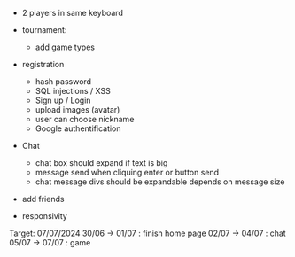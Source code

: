 + 2 players in same keyboard
+ tournament:
    + add game types

+ registration
    + hash password
    + SQL injections / XSS
    + Sign up / Login
    + upload images (avatar)
    + user can choose nickname
    + Google authentification

+ Chat
    + chat box should expand if text is big
    + message send when cliquing enter or button send
    + chat message divs should be expandable depends on
      message size

+ add friends


+ responsivity


Target: 07/07/2024
    30/06 -> 01/07 : finish home page
    02/07 -> 04/07 : chat
    05/07 -> 07/07 : game